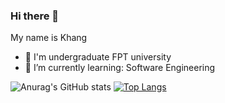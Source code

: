 ### Hi there 👋

My name is Khang
- 🔭 I'm undergraduate FPT university
- 🌱 I’m currently learning: Software Engineering 

![Anurag's GitHub stats](https://github-readme-stats.vercel.app/api?username=khangnt0203&show_icons=true&theme=radical)
[![Top Langs](https://github-readme-stats.vercel.app/api/top-langs/?username=khangnt0203&layout=compact)](https://github.com/anuraghazra/github-readme-stats)
<!--
**khangnt0203/khangnt0203** is a ✨ _special_ ✨ repository because its `README.md` (this file) appears on your GitHub profile.

Here are some ideas to get you started:

- 🔭 I’m currently working on ...
- 🌱 I’m currently learning ...
- 👯 I’m looking to collaborate on ...
- 🤔 I’m looking for help with ...
- 💬 Ask me about ...
- 📫 How to reach me: ...
- 😄 Pronouns: ...
- ⚡ Fun fact: ...
-->
